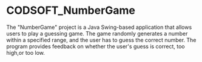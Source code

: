 # CODSOFT_NumberGame
The "NumberGame" project is a Java Swing-based application that allows users to play a guessing game. The game randomly generates a number within a specified range, and the user has to guess the correct number. The program provides feedback on whether the user's guess is correct, too high,or too low.
